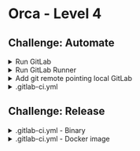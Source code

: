 # Orca - Level 4

## Challenge: Automate

<details><summary>Run GitLab</summary>
<p>

Run on local computer.

```bash
docker network create orca-gitlab-network
docker run -d --name gitlab \
    --net orca-gitlab-network -p 8000:8000 \
    --network-alias gitlab.local.cmd.cat \
    --network-alias registry.local.cmd.cat \
    -e "GITLAB_DOMAIN=local.cmd.cat" \
    lukaszlach/orca-gitlab
```

Run on a workshop VPS server (replace `XX` with your server number).

**Notice**: Change `local` to `vpsXX` in all further code snippets if needed.

```bash
docker network create orca-gitlab-network
docker run -d --name gitlab \
    --net orca-gitlab-network -p 8000:8000 \
    --network-alias gitlab.vpsXX.cmd.cat \
    --network-alias registry.vpsXX.cmd.cat \
    -e "GITLAB_DOMAIN=vpsXX.cmd.cat" \
    lukaszlach/orca-gitlab
```


</p>
</details>

<details><summary>Run GitLab Runner</summary>
<p>

```bash
docker run -d --name gitlab-runner \
    --net orca-gitlab-network \
    -v /var/run/docker.sock:/var/run/docker.sock \
    lukaszlach/orca-gitlab-runner
```

</p>
</details>


<details><summary>Add git remote pointing local GitLab</summary>
<p>

```bash
git remote add local http://gitlab.local.cmd.cat:8000/root/orca.git
```

</p>
</details>

<details><summary>.gitlab-ci.yml</summary>
<p>

```yaml
before_script:
  - docker login registry.local.cmd.cat:8000 -u root -p passw0rd

stages:
  - build

build:
  stage: build
  script:
    - docker build --no-cache -t orca .
```

</p>
</details>

## Challenge: Release

<details><summary>.gitlab-ci.yml - Binary</summary>
<p>

```yaml
before_script:
  - docker login registry.local.cmd.cat:8000 -u root -p passw0rd

stages:
  - build

build:
  stage: build
  artifacts:
    untracked: true
  script:
    - docker build --no-cache -t orca .
    - docker cp $(docker create orca):/orca . && docker rm -f $(docker ps -lq)
```

</p>
</details>

<details><summary>.gitlab-ci.yml - Docker image</summary>
<p>

```yaml
before_script:
  - docker login registry.local.cmd.cat:8000 -u root -p passw0rd

stages:
  - build

build:
  stage: build
  artifacts:
    untracked: true
  script:
    - docker build --no-cache -t orca .
    - docker cp $(docker create orca):/orca . && docker rm -f $(docker ps -lq)
    - docker tag orca registry.local.cmd.cat:8000/root/orca:$CI_JOB_ID
    - docker push registry.local.cmd.cat:8000/root/orca:$CI_JOB_ID
```

</p>
</details>
